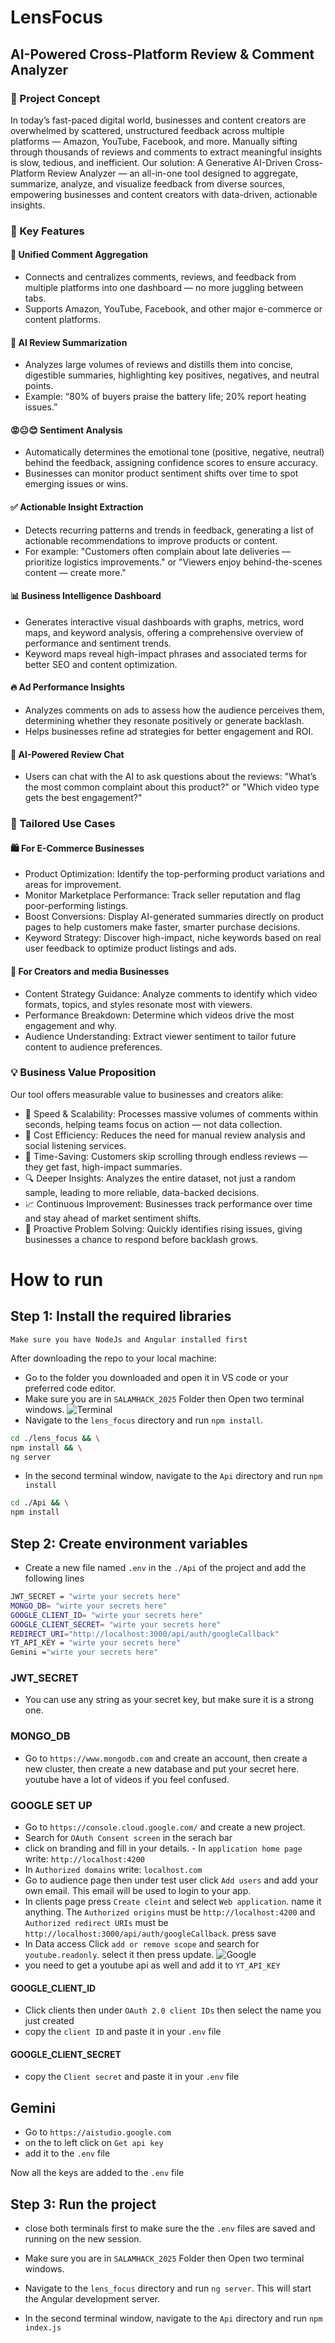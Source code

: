 # LensFocus

## AI-Powered Cross-Platform Review & Comment Analyzer

### 🎯 Project Concept

In today’s fast-paced digital world, businesses and content creators are overwhelmed by scattered, unstructured feedback across multiple platforms — Amazon, YouTube, Facebook, and more. Manually sifting through thousands of reviews and comments to extract meaningful insights is slow, tedious, and inefficient.
Our solution: A Generative AI-Driven Cross-Platform Review Analyzer — an all-in-one tool designed to aggregate, summarize, analyze, and visualize feedback from diverse sources, empowering businesses and content creators with data-driven, actionable insights.

### 🚀 Key Features

#### 🔗 Unified Comment Aggregation

- Connects and centralizes comments, reviews, and feedback from multiple platforms into one dashboard — no more juggling between tabs.
- Supports Amazon, YouTube, Facebook, and other major e-commerce or content platforms.

#### 📝 AI Review Summarization

- Analyzes large volumes of reviews and distills them into concise, digestible summaries, highlighting key positives, negatives, and neutral points.
- Example: “80% of buyers praise the battery life; 20% report heating issues.”

#### 😡😐😊 Sentiment Analysis

- Automatically determines the emotional tone (positive, negative, neutral) behind the feedback, assigning confidence scores to ensure accuracy.
- Businesses can monitor product sentiment shifts over time to spot emerging issues or wins.

#### ✅ Actionable Insight Extraction

- Detects recurring patterns and trends in feedback, generating a list of actionable recommendations to improve products or content.
- For example: "Customers often complain about late deliveries — prioritize logistics improvements." or "Viewers enjoy behind-the-scenes content — create more."

#### 📊 Business Intelligence Dashboard

- Generates interactive visual dashboards with graphs, metrics, word maps, and keyword analysis, offering a comprehensive overview of performance and sentiment trends.
- Keyword maps reveal high-impact phrases and associated terms for better SEO and content optimization.

#### 🔥 Ad Performance Insights

- Analyzes comments on ads to assess how the audience perceives them, determining whether they resonate positively or generate backlash.
- Helps businesses refine ad strategies for better engagement and ROI.

#### 💬 AI-Powered Review Chat

- Users can chat with the AI to ask questions about the reviews: "What’s the most common complaint about this product?" or "Which video type gets the best engagement?"

### 🎯 Tailored Use Cases

#### 🛍️ For E-Commerce Businesses

- Product Optimization: Identify the top-performing product variations and areas for improvement.
- Monitor Marketplace Performance: Track seller reputation and flag poor-performing listings.
- Boost Conversions: Display AI-generated summaries directly on product pages to help customers make faster, smarter purchase decisions.
- Keyword Strategy: Discover high-impact, niche keywords based on real user feedback to optimize product listings and ads.

#### 🎥 For Creators and media Businesses

- Content Strategy Guidance: Analyze comments to identify which video formats, topics, and styles resonate most with viewers.
- Performance Breakdown: Determine which videos drive the most engagement and why.
- Audience Understanding: Extract viewer sentiment to tailor future content to audience preferences.

### 💡 Business Value Proposition

Our tool offers measurable value to businesses and creators alike:

- 🚀 Speed & Scalability: Processes massive volumes of comments within seconds, helping teams focus on action — not data collection.
- 💸 Cost Efficiency: Reduces the need for manual review analysis and social listening services.
- 📌 Time-Saving: Customers skip scrolling through endless reviews — they get fast, high-impact summaries.
- 🔍 Deeper Insights: Analyzes the entire dataset, not just a random sample, leading to more reliable, data-backed decisions.
- 📈 Continuous Improvement: Businesses track performance over time and stay ahead of market sentiment shifts.
- 🔧 Proactive Problem Solving: Quickly identifies rising issues, giving businesses a chance to respond before backlash grows.

# How to run

## Step 1: Install the required libraries

`Make sure you have NodeJs and Angular installed first`

After downloading the repo to your local machine:

- Go to the folder you downloaded and open it in VS code or your preferred code editor.
- Make sure you are in `SALAMHACK_2025` Folder then Open two terminal windows.
  ![Terminal](./imgs/2terminals.png)
- Navigate to the `lens_focus` directory and run `npm install`.

```bash
cd ./lens_focus && \
npm install && \
ng server
```

- In the second terminal window, navigate to the `Api` directory and run `npm install`

```bash
cd ./Api && \
npm install
```

## Step 2: Create environment variables

- Create a new file named `.env` in the `./Api` of the project and add the following lines

```bash
JWT_SECRET = "wirte your secrets here"
MONGO_DB= "wirte your secrets here"
GOOGLE_CLIENT_ID= "wirte your secrets here"
GOOGLE_CLIENT_SECRET= "wirte your secrets here"
REDIRECT_URI="http://localhost:3000/api/auth/googleCallback"
YT_API_KEY = "wirte your secrets here"
Gemini ="wirte your secrets here"
```

### JWT_SECRET

- You can use any string as your secret key, but make sure it is a strong one.

### MONGO_DB

- Go to `https://www.mongodb.com` and create an account, then create a new cluster, then create a new database and put your secret here. youtube have a lot of videos if you feel confused.

### GOOGLE SET UP

- Go to `https://console.cloud.google.com/` and create a new project.
- Search for `OAuth Consent screen` in the serach bar
- click on branding and fill in your details. - In `application home page` write: `http://localhost:4200`
- In `Authorized domains` write: `localhost.com`
- Go to audience page then under test user click `Add users` and add your own email. This email will be used to login to your app.
- In clients page press `Create cleint` and select `Web application`. name it anything. The `Authorized origins` must be `http://localhost:4200` and `Authorized redirect URIs` must be `http://localhost:3000/api/auth/googleCallback`. press save
- In Data access Click `add or remove scope` and search for `youtube.readonly`. select it then press update.
  ![Google](./imgs/google.png)
- you need to get a youtube api as well and add it to `YT_API_KEY`

#### GOOGLE_CLIENT_ID

- Click clients then under `OAuth 2.0 client IDs` then select the name you just created
- copy the `client ID` and paste it in your `.env` file

#### GOOGLE_CLIENT_SECRET

- copy the `Client secret` and paste it in your `.env` file

## Gemini

- Go to `https://aistudio.google.com`
- on the to left click on `Get api key`
- add it to the `.env` file

Now all the keys are added to the `.env` file

## Step 3: Run the project

- close both terminals first to make sure the the `.env` files are saved and running on the new session.
- Make sure you are in `SALAMHACK_2025` Folder then Open two terminal windows.
- Navigate to the `lens_focus` directory and run `ng server`. This will start the Angular development server.

- In the second terminal window, navigate to the `Api` directory and run `npm index.js`
